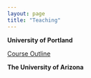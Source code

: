 ```yaml
---
layout: page
title: "Teaching"
---
```


**University of Portland**

[Course Outline](/courses/quantum-mechanics/Sample_Course_Outline.pdf)

**The University of Arizona**
